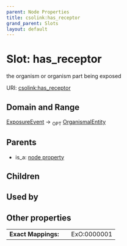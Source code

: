 ```yaml
---
parent: Node Properties
title: csolink:has_receptor
grand_parent: Slots
layout: default
---
```


# Slot: has_receptor


the organism or organism part being exposed

URI: [csolink:has_receptor](https://w3id.org/csolink/vocab/has_receptor)

## Domain and Range

[ExposureEvent](ExposureEvent.md) ->  <sub>OPT</sub> [OrganismalEntity](OrganismalEntity.md)

## Parents

 *  is_a: [node property](node_property.md)

## Children


## Used by


## Other properties

|  |  |  |
| --- | --- | --- |
| **Exact Mappings:** | | ExO:0000001 |

